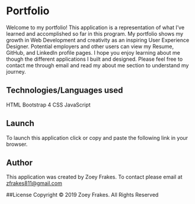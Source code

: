 # Portfolio
Welcome to my portfolio! This application is a representation of what I’ve learned and accomplished so far in this program. My portfolio shows my growth in Web Development and creativity as an inspiring User Experience Designer. Potential employers and other users can view my Resume, GitHub, and LinkedIn profile pages. I hope you enjoy learning about me though the different applications I built and designed. Please feel free to contact me through email and read my about me section to understand my journey.

## Technologies/Languages used
HTML
Bootstrap 4
CSS
JavaScript 

## Launch
To launch this application click or copy and paste the following link in your browser. 


## Author
This application was created by Zoey Frakes. To contact please email at zfrakes811@gmail.com

##License
Copyright © 2019 Zoey Frakes. All Rights Reserved